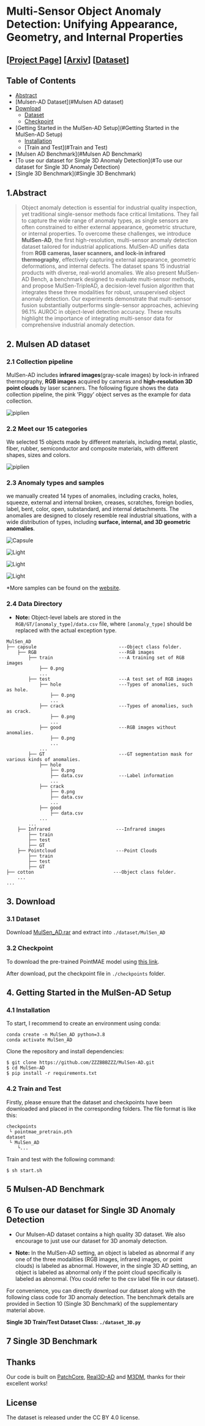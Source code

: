 # Multi-Sensor Object Anomaly Detection: Unifying Appearance, Geometry, and Internal Properties
## [[Project Page](https://zzzbbbzzz.github.io/MulSen_AD/index.html)] [[Arxiv](https://zzzbbbzzz.github.io/MulSen_AD/index.html)] [[Dataset](https://huggingface.co/datasets/orgjy314159/MulSen_AD/tree/main)]

## Table of Contents
- [Abstract](#Abstract)
- [Mulsen-AD Dataset](#Mulsen AD dataset)
- [Download](#Download)
  - [Dataset](#Dataset)
  - [Checkpoint](#Checkpoint)
- [Getting Started in the MulSen-AD Setup](#Getting Started in the MulSen-AD Setup)
  - [Installation](#Installation)
  - [Train and Test](#Train and Test)
- [Mulsen AD Benchmark](#Mulsen AD Benchmark)
- [To use our dataset for Single 3D Anomaly Detection](#To use our dataset for Single 3D Anomaly Detection)
- [Single 3D Benchmark](#Single 3D Benchmark)
## 1.Abstract
>Object anomaly detection is essential for industrial quality inspection, yet traditional single-sensor methods face critical limitations. They fail to capture the wide range of anomaly types, as single sensors are often constrained to either external appearance, geometric structure, or internal properties. To overcome these challenges, we introduce **MulSen-AD**, the first high-resolution, multi-sensor anomaly detection dataset tailored for industrial applications. MulSen-AD unifies data from **RGB cameras, laser scanners, and lock-in infrared thermography**, effectively capturing external appearance, geometric deformations, and internal defects. The dataset spans 15 industrial products with diverse, real-world anomalies. We also present MulSen-AD Bench, a benchmark designed to evaluate multi-sensor methods, and propose MulSen-TripleAD, a decision-level fusion algorithm that integrates these three modalities for robust, unsupervised object anomaly detection. Our experiments demonstrate that multi-sensor fusion substantially outperforms single-sensor approaches, achieving 96.1\% AUROC in object-level detection accuracy. These results highlight the importance of integrating multi-sensor data for comprehensive industrial anomaly detection. 



## 2. Mulsen AD dataset

### 2.1 Collection pipeline
MulSen-AD includes **infrared images**(gray-scale images) by lock-in infrared thermography, **RGB images** acquired by cameras and **high-resolution 3D point clouds** by laser scanners. The following figure shows the data collection pipeline, the pink ’Piggy’ object serves as the example for data collection.

![piplien](./img/device.png)

### 2.2 Meet our 15 categories
We selected 15 objects made by different materials, including metal, plastic, fiber, rubber, semiconductor and composite materials, with different shapes, sizes and colors.

![piplien](./img/cases.png)

### 2.3 Anomaly types and samples
we manually created 14 types of anomalies, including cracks, holes, squeeze, external and internal broken, creases, scratches, foreign bodies, label, bent, color, open, substandard, and internal detachments. The anomalies are designed to closely resemble real industrial situations, with a wide distribution of types, including **surface, internal, and 3D geometric anomalies**. 

<!-- Capsule： -->

![Capsule](./img/Capsule.jpg)

<!-- Light： -->

![Light](./img/Cotton.jpg)

<!-- Cotton： -->

![Light](./img/Cube.jpg)

![Light](./img/Piggy.jpg)

*More samples can be found on the [website](https://zzzbbbzzz.github.io/MulSen_AD/index.html).

### 2.4 Data Directory

- **Note:** Object-level labels are stored in the `RGB/GT/[anomaly_type]/data.csv` file, where `[anomaly_type]` should be replaced with the actual exception type.
```
MulSen_AD
├── capsule                              ---Object class folder.
    ├── RGB                              ---RGB images
        ├── train                        ---A training set of RGB images
            ├── 0.png
            ...
        ├── test                         ---A test set of RGB images
            ├── hole                     ---Types of anomalies, such as hole. 
                ├── 0.png
                ...
            ├── crack                    ---Types of anomalies, such as crack.
                ├── 0.png
                ...
            ├── good                     ---RGB images without anomalies.
                ├── 0.png
                ...
            ...
        ├── GT                           ---GT segmentation mask for various kinds of anomalies.
            ├── hole
                ├── 0.png
                ├── data.csv             ---Label information
                ...
            ├── crack
                ├── 0.png
                ├── data.csv
                ...
            ├── good
                ├── data.csv
            ...
        ...
    ├── Infrared                        ---Infrared images
        ├── train
        ├── test
        ├── GT
    ├── Pointcloud                      ---Point Clouds
        ├── train
        ├── test
        ├── GT
├── cotton                             ---Object class folder.                      
    ... 
...
```



## 3. Download

### 3.1 Dataset


Download [MulSen_AD.rar](https://huggingface.co/datasets/orgjy314159/MulSen_AD/tree/main) and extract into `./dataset/MulSen_AD`

### 3.2 Checkpoint

To download the pre-trained PointMAE model using [this link](https://drive.google.com/file/d/1-wlRIz0GM8o6BuPTJz4kTt6c_z1Gh6LX/view?usp=sharing). 

After download, put the checkpoint file in `./checkpoints` folder.




## 4. Getting Started in the MulSen-AD Setup


### 4.1 Installation
To start, I recommend to create an environment using conda:
```
conda create -n MulSen_AD python=3.8
conda activate MulSen_AD
```

Clone the repository and install dependencies:
```
$ git clone https://github.com/ZZZBBBZZZ/MulSen-AD.git
$ cd MulSen-AD
$ pip install -r requirements.txt
```  


### 4.2 Train and Test
Firstly, please ensure that the dataset and checkpoints have been downloaded and placed in the corresponding folders. The file format is like this:
```
checkpoints
 └ pointmae_pretrain.pth
dataset
 └ MulSen_AD
    └...
```


Train and test with the following command:
```
$ sh start.sh
```
## 5 Mulsen-AD Benchmark
## 6 To use our dataset for Single 3D Anomaly Detection
- Our Mulsen-AD dataset contains a high quality 3D dataset. We also encourage to just use our dataset for 3D anomaly detection.

- **Note:** In the MulSen-AD setting, an object is labeled as abnormal if any one of the three modalities (RGB images, infrared images, or point clouds) is labeled as abnormal. However, in the single 3D AD setting, an object is labeled as abnormal only if the point cloud specifically is labeled as abnormal. (You could refer to the csv label file in our dataset). 

For convenience, you can directly download our dataset along with the following class code for 3D anomaly detection. The benchmark details are provided in Section 10 (Single 3D Benchmark) of the supplementary material above.

**Single 3D Train/Test Dataset Class: `./dataset_3D.py`**
## 7 Single 3D Benchmark

## Thanks

Our code is built on [PatchCore](https://github.com/amazon-science/patchcore-inspection), [Real3D-AD](https://github.com/eliahuhorwitz/3D-ADS) and [M3DM](https://github.com/nomewang/M3DM), thanks for their excellent works!

## License
The dataset is released under the CC BY 4.0 license.
